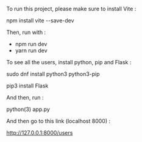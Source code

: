 To run this project, please make sure to install Vite :

npm install vite --save-dev

Then, run with :

- npm run dev
- yarn run dev

To see all the users, install python, pip and Flask :

sudo dnf install python3 python3-pip

pip3 install Flask

And then, run :

python(3) app.py

And then go to this link (localhost 8000) :

http://127.0.0.1:8000/users
